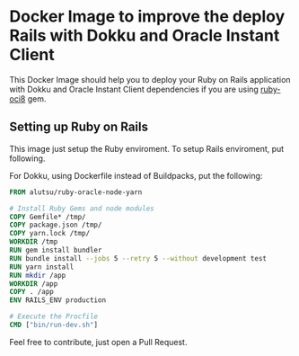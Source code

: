 # Docker Image to improve the deploy Rails with Dokku and Oracle Instant Client

This Docker Image should help you to deploy your Ruby on Rails application with Dokku and Oracle Instant Client dependencies if you are using [ruby-oci8](https://rubygems.org/gems/ruby-oci8/versions/2.2.2) gem.

## Setting up Ruby on Rails

This image just setup the Ruby enviroment. To setup Rails enviroment, put following.

For Dokku, using Dockerfile instead of Buildpacks, put the following:

```Dockerfile
FROM alutsu/ruby-oracle-node-yarn

# Install Ruby Gems and node modules
COPY Gemfile* /tmp/
COPY package.json /tmp/
COPY yarn.lock /tmp/
WORKDIR /tmp
RUN gem install bundler
RUN bundle install --jobs 5 --retry 5 --without development test
RUN yarn install
RUN mkdir /app
WORKDIR /app
COPY . /app
ENV RAILS_ENV production

# Execute the Procfile
CMD ["bin/run-dev.sh"]
```

Feel free to contribute, just open a Pull Request.